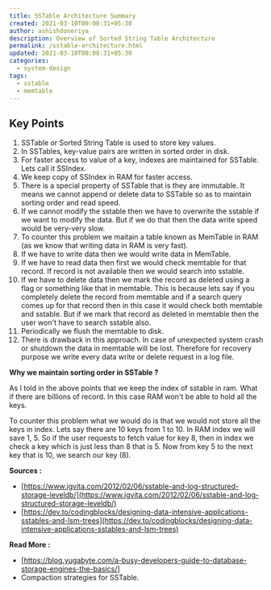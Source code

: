 ```yaml
---
title: SSTable Architecture Summary
created: 2021-03-10T00:08:31+05:30
author: ashishdoneriya
description: Overview of Sorted String Table Architecture
permalink: /sstable-architecture.html
updated: 2021-03-10T00:08:31+05:30
categories:
  - system-design
tags:
  - sstable
  - memtable
---
```


## Key Points

1. SSTable or Sorted String Table is used to store key values.
2. In SSTables, key-value pairs are written in sorted order in disk.
3. For faster access to value of a key, indexes are maintained for SSTable. Lets call it SSIndex.
4. We keep copy of SSIndex in RAM for faster access.
5. There is a special property of SSTable that is they are immutable. It means we cannot append or delete data to SSTable so as to maintain sorting order and read speed.
6. If we cannot modify the sstable then we have to overwrite the sstable if we want to modify the data. But if we do that then the data write speed would be very-very slow.
7. To counter this problem we maitain a table known as MemTable in RAM (as we know that writing data in RAM is very fast).
8. If we have to write data then we would write data in MemTable.
9. If we have to read data then first we would check memtable for that record. If record is not available then we would search into sstable.
10. If we have to delete data then we mark the record as deleted using a flag or something like that in memtable. This is because lets say if you completely delete the record from memtable and if a search query comes up for that record then in this case it would check both memtable and sstable. But if we mark that record as deleted in memtable then the user won't have to search sstable also.
11. Periodically we flush the memtable to disk.
12. There is drawback in this approach. In case of unexpected system crash or shutdown the data in memtable will be lost. Therefore for recovery purpose we write every data write or delete request in a log file.


**Why we maintain sorting order in SSTable ?**

As I told in the above points that we keep the index of sstable in ram. What if there are billions of record. In this case RAM won't be able to hold all the keys.

To counter this problem what we would do is that we would not store all the keys in index. Lets say there are 10 keys from 1 to 10. In RAM index we will save 1, 5. So if the user requests to fetch value for key 8, then in index we check a key which is just less than 8 that is 5. Now from key 5 to the next key that is 10, we search our key (8).


**Sources :** 
* [https://www.igvita.com/2012/02/06/sstable-and-log-structured-storage-leveldb/](https://www.igvita.com/2012/02/06/sstable-and-log-structured-storage-leveldb/)
* [https://dev.to/codingblocks/designing-data-intensive-applications-sstables-and-lsm-trees](https://dev.to/codingblocks/designing-data-intensive-applications-sstables-and-lsm-trees)

**Read More :**
* [https://blog.yugabyte.com/a-busy-developers-guide-to-database-storage-engines-the-basics/]
* Compaction strategies for SSTable.